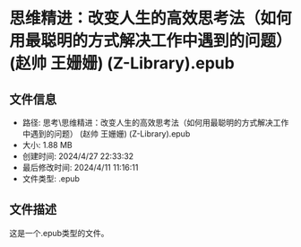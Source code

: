 ﻿# 思维精进：改变人生的高效思考法（如何用最聪明的方式解决工作中遇到的问题） (赵帅  王姗姗) (Z-Library).epub

## 文件信息
- 路径: 思考\思维精进：改变人生的高效思考法（如何用最聪明的方式解决工作中遇到的问题） (赵帅  王姗姗) (Z-Library).epub
- 大小: 1.88 MB
- 创建时间: 2024/4/27 22:33:32
- 最后修改时间: 2024/4/11 11:16:11
- 文件类型: .epub

## 文件描述
这是一个.epub类型的文件。

